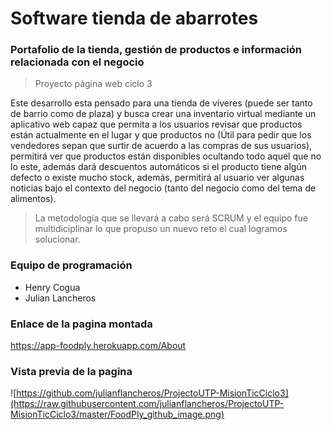 # Software tienda de abarrotes 
### Portafolio de la tienda, gestión de productos e información relacionada con el negocio 
> Proyecto página web ciclo 3

Este desarrollo esta pensado para una tienda de víveres (puede ser tanto de barrio como de plaza) y busca crear una inventario virtual mediante un aplicativo web capaz que permita a los usuarios revisar que productos están actualmente en el lugar y que productos no (Útil para pedir que los vendedores sepan que surtir de acuerdo a las compras de sus usuarios), permitirá ver que productos están disponibles ocultando todo aquel que no lo este, además dará descuentos automáticos si el producto tiene algún defecto o existe mucho stock, además, permitirá al usuario ver algunas noticias bajo el contexto del negocio (tanto del negocio como del tema de alimentos).

> La metodología que se llevará a cabo será SCRUM y el equipo fue multidiciplinar lo que propuso un nuevo reto el cual logramos solucionar.

### Equipo de programación 
- Henry Cogua
- Julian Lancheros

### Enlace de la pagina montada
https://app-foodply.herokuapp.com/About

### Vista previa de la pagina 

![https://github.com/julianflancheros/ProjectoUTP-MisionTicCiclo3](https://raw.githubusercontent.com/julianflancheros/ProjectoUTP-MisionTicCiclo3/master/FoodPly_github_image.png)



